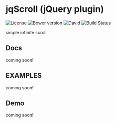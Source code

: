 # jqScroll (jQuery plugin)
![License](https://img.shields.io/badge/license-MIT-blue.svg)
![Bower version](https://img.shields.io/badge/bower-1.6.2-yellow.svg)
![David](https://david-dm.org/Linko91/jqScroll.svg)
[![Build Status](https://img.shields.io/travis/Linko91/jqScroll/master.svg)](https://travis-ci.org/Linko91/jqScroll)

simple infinite scroll

## Docs
coming soon!

## EXAMPLES
coming soon!

## Demo
coming soon!
